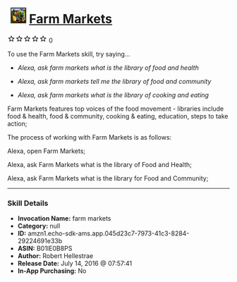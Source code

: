 # &nbsp;<img src="skill_icon" alt="Farm Markets icon" width="36"> [Farm Markets](http://alexa.amazon.com/#skills/amzn1.echo-sdk-ams.app.045d23c7-7973-41c3-8284-29224691e33b)
![0 stars](../../images/ic_star_border_black_18dp_1x.png)![0 stars](../../images/ic_star_border_black_18dp_1x.png)![0 stars](../../images/ic_star_border_black_18dp_1x.png)![0 stars](../../images/ic_star_border_black_18dp_1x.png)![0 stars](../../images/ic_star_border_black_18dp_1x.png) 0

To use the Farm Markets skill, try saying...

* *Alexa, ask farm markets what is the library of food and health*

* *Alexa, ask farm markets tell me the library of food and community*

* *Alexa, ask farm markets what is the library of cooking and eating*

Farm Markets features top voices of the food movement - libraries include food & health, food & community, cooking & eating, education, steps to take action;

The process of working with Farm Markets is as follows: 

Alexa, open Farm Markets; 

Alexa, ask Farm Markets what is the library of Food and Health;

Alexa, ask Farm Markets what is the library for Food and Community;

***

### Skill Details

* **Invocation Name:** farm markets
* **Category:** null
* **ID:** amzn1.echo-sdk-ams.app.045d23c7-7973-41c3-8284-29224691e33b
* **ASIN:** B01IE0B8PS
* **Author:** Robert Hellestrae
* **Release Date:** July 14, 2016 @ 07:57:41
* **In-App Purchasing:** No
